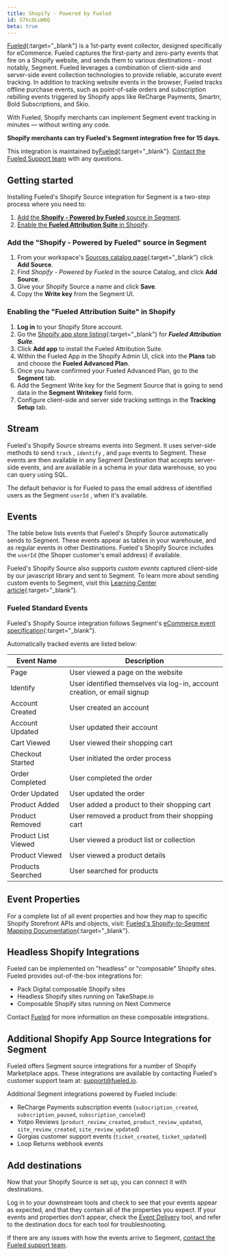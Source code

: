 ```yaml
---
title: Shopify - Powered by Fueled
id: 57hcOLuW6Q
beta: true
---
```


[Fueled](https://fueled.io){:target="_blank"} is a 1st-party event collector, designed specifically for eCommerce. Fueled captures the first-party and zero-party events that fire on a Shopify website, and sends them to various destinations - most notably, Segment. Fueled leverages a combination of client-side and server-side event collection technologies to provide reliable, accurate event tracking. In addition to tracking website events in the browser, Fueled tracks offline purchase events, such as point-of-sale orders and subscription rebilling events triggered by Shopify apps like ReCharge Payments, Smartrr, Bold Subscriptions, and Skio.

With Fueled, Shopify merchants can implement Segment event tracking in minutes — without writing any code.

**Shopify merchants can try Fueled's Segment integration free for 15 days.**

This integration is maintained by[Fueled](https://fueled.io){:target="_blank"}. [Contact the Fueled Support team](mailto:support@fueled.io) with any questions.

## Getting started

Installing Fueled's Shopify Source integration for Segment is a two-step process where you need to:
1. [Add the **Shopify - Powered by Fueled** source in Segment](#adding-the-shopify---powered-by-fueled-source-in-segment).
2. [Enable the **Fueled Attribution Suite** in Shopify](#enable-the-fueled-attribution-suite-in-shopify). 

### Add the "Shopify - Powered by Fueled" source in Segment

1. From your workspace's [Sources catalog page](https://app.segment.com/goto-my-workspace/sources/catalog){:target="_blank”} click **Add Source**.
2. Find *Shopify - Powered by Fueled* in the source Catalog, and click **Add Source**.
3. Give your Shopify Source a name and click **Save**.
4. Copy the **Write key** from the Segment UI.

### Enabling the "Fueled Attribution Suite" in Shopify

1. **Log in** to your Shopify Store account.
2. Go the [Shopify app store listing](https://apps.shopify.com/fueled-attribution-suite){:target="_blank”} for ***Fueled Attribution Suite***.
3. Click **Add app** to install the Fueled Attribution Suite.
4. Within the Fueled App in the Shopify Admin UI, click into the **Plans** tab and choose the **Fueled Advanced Plan**.
5. Once you have confirmed your Fueled Advanced Plan, go to the **Segment** tab.
6. Add the Segment Write key for the Segment Source that is going to send data in the **Segment Writekey** field form.
7. Configure client-side and server side tracking settings in the **Tracking Setup** tab.

## Stream

Fueled's Shopify Source streams events into Segment. It uses server-side methods to send `track` , `identify` , and `page` events to Segment. These events are then available in any Segment Destination that accepts server-side events, and are available in a schema in your data warehouse, so you can query using SQL.

The default behavior is for Fueled to pass the email address of identified users as the Segment `userId` , when it's available.

## Events

The table below lists events that Fueled's Shopify Source automatically sends to Segment. These events appear as tables in your warehouse, and as regular events in other Destinations. Fueled's Shopify Source includes the `userId` (the Shoper customer's email address) if available.

Fueled's Shopify Source also supports *custom events* captured client-side by our javascript library and sent to Segment. To learn more about sending custom events to Segment, visit this [Learning Center article](https://learn.fueled.io/apps/shopify/shopify-event-tracking/customizing-client-side-shopify-events){:target="_blank”}.

### Fueled Standard Events

Fueled's Shopify Source integration follows Segment's [eCommerce event specification](https://segment.com/docs/connections/spec/ecommerce/v2/){:target="_blank”}.

Automatically tracked events are listed below:

| Event Name           | Description                                      |
| -------------------- | ------------------------------------------------ |
| Page                 | User viewed a page on the website                |
| Identify             | User identified themselves via log-in, account creation, or email signup |
| Account Created      | User created an account                          |
| Account Updated      | User updated their account                       |
| Cart Viewed          | User viewed their shopping cart                  |
| Checkout Started     | User initiated the order process                 |
| Order Completed      | User completed the order                         |
| Order Updated        | User updated the order                           |
| Product Added        | User added a product to their shopping cart      |
| Product Removed      | User removed a product from their shopping cart  |
| Product List Viewed  | User viewed a product list or collection         |
| Product Viewed       | User viewed a product details                    |
| Products Searched    | User searched for products                       |

## Event Properties

For a complete list of all event properties and how they map to specific Shopify Storefront APIs and objects, visit: [Fueled's Shopify-to-Segment Mapping Documentation](https://learn.fueled.io/integrations/destinations/segment.com/segment-event-specifications){:target="_blank”}.

## Headless Shopify Integrations

Fueled can be implemented on "headless" or "composable" Shopify sites. Fueled provides out-of-the-box integrations for:

* Pack Digital composable Shopify sites
* Headless Shopify sites running on TakeShape.io
* Composable Shopify sites running on Next Commerce

Contact [Fueled](mailto:support@fueled.io) for more information on these composable integrations.

## Additional Shopify App Source Integrations for Segment

Fueled offers Segment source integrations for a number of Shopify Marketplace apps. These integrations are available by contacting Fueled's customer support team at: [support@fueled.io](mailto:support@fueled.io).

Additional Segment integrations powered by Fueled include:

* ReCharge Payments subscription events (`subscription_created`, `subscription_paused`, `subscription_canceled`)
* Yotpo Reviews (`product_review_created`, `product_review_updated`, `site_review_created`, `site_review_updated`)
* Gorgias customer support events (`ticket_created`, `ticket_updated`)
* Loop Returns webhook events

## Add destinations

Now that your Shopify Source is set up, you can connect it with destinations.

Log in to your downstream tools and check to see that your events appear as expected, and that they contain all of the properties you expect. If your events and properties don’t appear, check the [Event Delivery](/docs/connections/event-delivery/) tool, and refer to the destination docs for each tool for troubleshooting.

If there are any issues with how the events arrive to Segment, [contact the Fueled support team](mailto:support@fueled.io).
